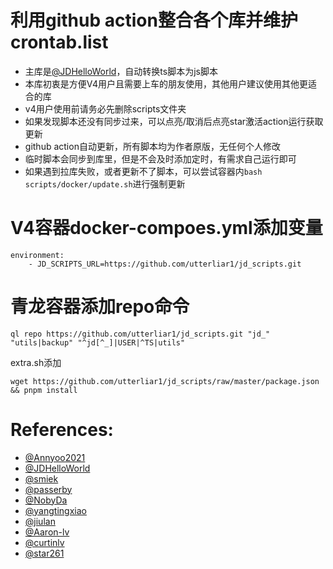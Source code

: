 # 利用github action整合各个库并维护crontab.list
- 主库是[@JDHelloWorld](https://github.com/JDHelloWorld/jd_scripts.git)，自动转换ts脚本为js脚本   
- 本库初衷是方便V4用户且需要上车的朋友使用，其他用户建议使用其他更适合的库
- v4用户使用前请务必先删除scripts文件夹
- 如果发现脚本还没有同步过来，可以点亮/取消后点亮star激活action运行获取更新
- github action自动更新，所有脚本均为作者原版，无任何个人修改
- 临时脚本会同步到库里，但是不会及时添加定时，有需求自己运行即可
- 如果遇到拉库失败，或者更新不了脚本，可以尝试容器内`bash scripts/docker/update.sh`进行强制更新
# V4容器docker-compoes.yml添加变量
```text
environment: 
    - JD_SCRIPTS_URL=https://github.com/utterliar1/jd_scripts.git
```
# 青龙容器添加repo命令
```text
ql repo https://github.com/utterliar1/jd_scripts.git "jd_" "utils|backup" "^jd[^_]|USER|^TS|utils"
```
extra.sh添加
```text
wget https://github.com/utterliar1/jd_scripts/raw/master/package.json && pnpm install
```
# References:
- [@Annyoo2021](https://github.com/Annyoo2021/scripts.git)
- [@JDHelloWorld](https://github.com/JDHelloWorld/jd_scripts.git)
- [@smiek](https://github.com/smiek2221/scripts)
- [@passerby](https://github.com/passerby-b/JDDJ.git)
- [@NobyDa](https://github.com/NobyDa/Script.git)
- [@yangtingxiao](https://github.com/yangtingxiao/QuantumultX.git)
- [@jiulan](https://github.com/jiulan/platypus.git)
- [@Aaron-lv](https://github.com/Aaron-lv/sync.git)
- [@curtinlv](https://github.com/curtinlv/JD-Script.git)
- [@star261](https://github.com/star261/jd.git)
